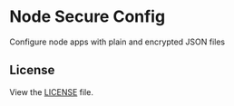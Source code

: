 # Node Secure Config

Configure node apps with plain and encrypted JSON files

## License

View the [LICENSE](https://github.com/AppPress/node-connect-datadog/blob/master/LICENSE) file.

